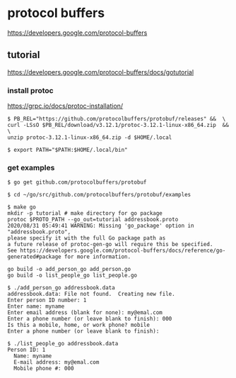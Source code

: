 # protocol buffers


https://developers.google.com/protocol-buffers

## tutorial
https://developers.google.com/protocol-buffers/docs/gotutorial



### install protoc
https://grpc.io/docs/protoc-installation/


```
$ PB_REL="https://github.com/protocolbuffers/protobuf/releases" &&  \
curl -LSsO $PB_REL/download/v3.12.1/protoc-3.12.1-linux-x86_64.zip  && \
unzip protoc-3.12.1-linux-x86_64.zip -d $HOME/.local
```

```
$ export PATH="$PATH:$HOME/.local/bin"
```

### get examples

```
$ go get github.com/protocolbuffers/protobuf
```

```
$ cd ~/go/src/github.com/protocolbuffers/protobuf/examples
```

```console
$ make go
mkdir -p tutorial # make directory for go package
protoc $PROTO_PATH --go_out=tutorial addressbook.proto
2020/08/31 05:49:41 WARNING: Missing 'go_package' option in "addressbook.proto",
please specify it with the full Go package path as
a future release of protoc-gen-go will require this be specified.
See https://developers.google.com/protocol-buffers/docs/reference/go-generated#package for more information.

go build -o add_person_go add_person.go
go build -o list_people_go list_people.go
```


```console
$ ./add_person_go addressbook.data
addressbook.data: File not found.  Creating new file.
Enter person ID number: 1
Enter name: myname
Enter email address (blank for none): my@emal.com
Enter a phone number (or leave blank to finish): 000
Is this a mobile, home, or work phone? mobile
Enter a phone number (or leave blank to finish):
```
```console
$ ./list_people_go addressbook.data
Person ID: 1
  Name: myname
  E-mail address: my@emal.com
  Mobile phone #: 000
```
